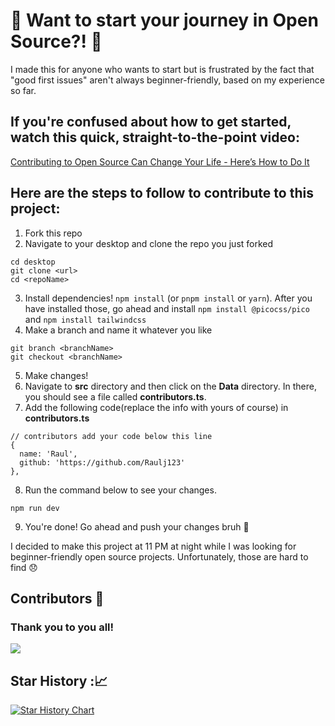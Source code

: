 # :tada: Want to start your journey in Open Source?! :tada:
I made this for anyone who wants to start but is frustrated by the fact that "good first issues" aren't always beginner-friendly, based on my experience so far.

## If you're confused about how to get started, watch this quick, straight-to-the-point video: 
[Contributing to Open Source Can Change Your Life - Here’s How to Do It](https://www.youtube.com/watch?v=CML6vfKjQss)

## Here are the steps to follow to contribute to this project:
1. Fork this repo
2. Navigate to your desktop and clone the repo you just forked 
```
cd desktop 
git clone <url>
cd <repoName>
```
3. Install dependencies! 
`npm install` (or `pnpm install` or `yarn`). After you  have installed those, go ahead and install `npm install @picocss/pico` and `npm install tailwindcss`
4. Make a branch and name it whatever you like
```
git branch <branchName>
git checkout <branchName>
```
5. Make changes! 
6. Navigate to **src** directory and then click on the **Data** directory. In there, you should see a file called **contributors.ts**.
7. Add the following code(replace the info with yours of course) in **contributors.ts**
```
// contributors add your code below this line
{
  name: 'Raul',
  github: 'https://github.com/Raulj123'
},
```
8. Run the command below to see your changes.
``` 
npm run dev 
```


9. You're done! Go ahead and push your changes bruh :triumph:


I decided to make this project at 11 PM at night while I was looking for beginner-friendly open source projects. Unfortunately, those are hard to find :disappointed:



  ## Contributors 👷 
  ### Thank you to you all!
  <a href="https://github.com/Raulj123/First-Contribution-/graphs/contributors">
    <img src="https://contrib.rocks/image?repo=Raulj123/First-Contribution-&max=400&columns=20""/>
  </a>

## Star History :📈
[![Star History Chart](https://api.star-history.com/svg?repos=Raulj123/First-Contribution-&type=Date)](https://star-history.com/#Raulj123/First-Contribution-&Date)


